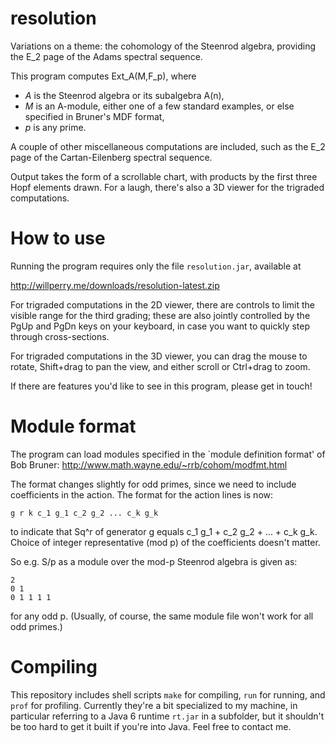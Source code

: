 # resolution

Variations on a theme: the cohomology of the Steenrod algebra, providing the E_2 page of the Adams spectral sequence.

This program computes Ext_A(M,F_p), where

* *A* is the Steenrod algebra or its subalgebra A(n),
* *M* is an A-module, either one of a few standard examples, or else specified in Bruner's MDF format,
* *p* is any prime.

A couple of other miscellaneous computations are included, such as the E_2 page of the Cartan-Eilenberg spectral sequence.

Output takes the form of a scrollable chart, with products by the first three Hopf elements drawn. For a laugh, there's also a 3D viewer for the trigraded computations.



# How to use

Running the program requires only the file `resolution.jar`, available at 

http://willperry.me/downloads/resolution-latest.zip

For trigraded computations in the 2D viewer, there are controls to limit the visible range for the third grading; these are also jointly controlled by the PgUp and PgDn keys on your keyboard, in case you want to quickly step through cross-sections.

For trigraded computations in the 3D viewer, you can drag the mouse to rotate, Shift+drag to pan the view, and either scroll or Ctrl+drag to zoom.

If there are features you'd like to see in this program, please get in touch!



# Module format

The program can load modules specified in the `module definition format' of Bob Bruner:
http://www.math.wayne.edu/~rrb/cohom/modfmt.html

The format changes slightly for odd primes, since we need to include coefficients in the action. The format for the action lines is now:

    g r k c_1 g_1 c_2 g_2 ... c_k g_k

to indicate that Sq^r of generator g equals c_1 g_1 + c_2 g_2 + ... + c_k g_k. Choice of integer representative (mod p) of the coefficients doesn't matter.

So e.g. S/p as a module over the mod-p Steenrod algebra is given as:

    2
    0 1
    0 1 1 1 1

for any odd p.
(Usually, of course, the same module file won't work for all odd primes.)



# Compiling

This repository includes shell scripts `make` for compiling, `run` for running, and `prof` for profiling. Currently they're a bit specialized to my machine, in particular referring to a Java 6 runtime `rt.jar` in a subfolder, but it shouldn't be too hard to get it built if you're into Java. Feel free to contact me.


